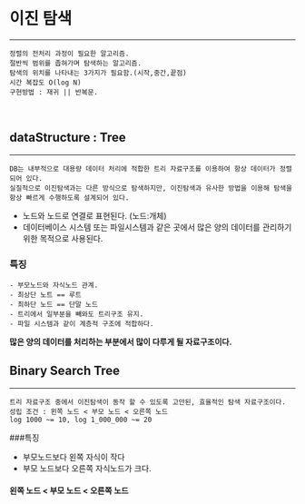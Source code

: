 # 이진 탐색

---

    정렬의 전처리 과정이 필요한 알고리즘.
    절반씩 범위를 좁혀가며 탐색하는 알고리즘.
    탐색의 위치를 나타내는 3가지가 필요함.(시작,중간,끝점)
    시간 복잡도 O(log N)
    구현방법 : 재귀 || 반복문.

<br>

## dataStructure : Tree

---
    DB는 내부적으로 대용량 데이터 처리에 적합한 트리 자료구조를 이용하여 항상 데이터가 정렬되어 있다.
    실질적으로 이진탐색과는 다른 방식으로 탐색하지만, 이진탐색과 유사한 방법을 이용해 탐색을 항상 빠르게 수행하도록 설계되어 있다.
    
- 노드와 노드로 연결로 표현된다. (노드:개체)
- 데이터베이스 시스템 또는 파일시스템과 같은 곳에서 많은 양의 데이터를 관리하기 위한 목적으로 사용된다.

### 특징
    - 부모노드와 자식노드 관계.
    - 최상단 노트 == 루트
    - 최하단 노드 == 단말 노드
    - 트리에서 일부분을 빼와도 트리구조 유지.
    - 파일 시스템과 같이 계층적 구조에 적합하다.

**많은 양의 데이터를 처리하는 부분에서 많이 다루게 될 자료구조이다.**
<br>

## Binary Search Tree

---
    트리 자료구조 중에서 이진탐색이 동작 할 수 있도록 고안된, 효율적인 탐색 자료구조이다.
    성립 조건 : 왼쪽 노드 < 부모 노드 < 오른쪽 노드
    log 1000 ~= 10, log 1_000_000 ~= 20

###특징

- 부모노드보다 왼쪽 자식이 작다
- 부모 노드보다 오른쪽 자식노드가 크다.

#### 왼쪽 노드 < 부모 노드 < 오른쪽 노드


    
    